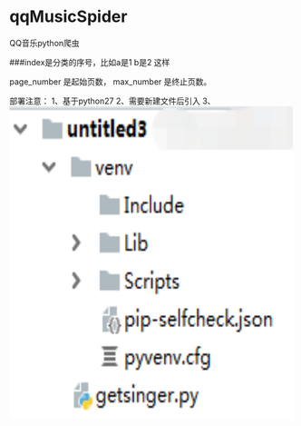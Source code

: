 # qqMusicSpider
QQ音乐python爬虫

###index是分类的序号，比如a是1 b是2 这样

page_number 是起始页数，
max_number 是终止页数。

部署注意：
1、基于python27
2、需要新建文件后引入
3、<img src="image1.png" width="500" height="550"/>
